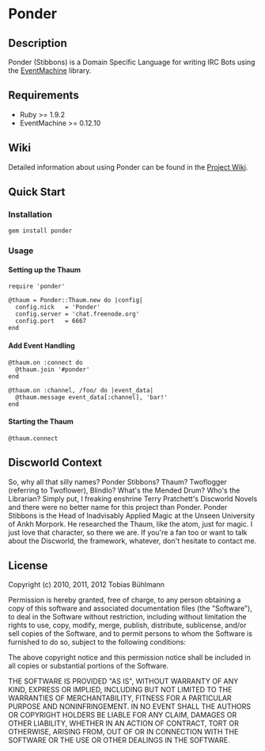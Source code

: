 # Ponder

## Description

Ponder (Stibbons) is a Domain Specific Language for writing IRC Bots using the [EventMachine](httpS://github.com/eventmachine/eventmachine "EventMachine") library.

## Requirements
* Ruby >= 1.9.2
* EventMachine >= 0.12.10

## Wiki
Detailed information about using Ponder can be found in the [Project Wiki](https://github.com/tbuehlmann/ponder/wiki).

## Quick Start

### Installation
    gem install ponder

### Usage

#### Setting up the Thaum
    require 'ponder'

    @thaum = Ponder::Thaum.new do |config|
      config.nick   = 'Ponder'
      config.server = 'chat.freenode.org'
      config.port   = 6667
    end

#### Add Event Handling
    @thaum.on :connect do
      @thaum.join '#ponder'
    end

    @thaum.on :channel, /foo/ do |event_data|
      @thaum.message event_data[:channel], 'bar!'
    end

#### Starting the Thaum
    @thaum.connect

## Discworld Context
So, why all that silly names? Ponder Stibbons? Thaum? Twoflogger (referring to Twoflower), BlindIo? What's the Mended Drum? Who's the Librarian? Simply put, I freaking enshrine Terry Pratchett's Discworld Novels and there were no better name for this project than Ponder. Ponder Stibbons is the Head of Inadvisably Applied Magic at the Unseen University of Ankh Morpork. He researched the Thaum, like the atom, just for magic. I just love that character, so there we are. If you're a fan too or want to talk about the Discworld, the framework, whatever, don't hesitate to contact me.

## License

Copyright (c) 2010, 2011, 2012 Tobias Bühlmann

Permission is hereby granted, free of charge, to any person obtaining a copy of this software and associated documentation files (the "Software"), to deal in the Software without restriction, including without limitation the rights to use, copy, modify, merge, publish, distribute, sublicense, and/or sell copies of the Software, and to permit persons to whom the Software is furnished to do so, subject to the following conditions:

The above copyright notice and this permission notice shall be included in all copies or substantial portions of the Software.

THE SOFTWARE IS PROVIDED "AS IS", WITHOUT WARRANTY OF ANY KIND, EXPRESS OR IMPLIED, INCLUDING BUT NOT LIMITED TO THE WARRANTIES OF MERCHANTABILITY, FITNESS FOR A PARTICULAR PURPOSE AND NONINFRINGEMENT. IN NO EVENT SHALL THE AUTHORS OR COPYRIGHT HOLDERS BE LIABLE FOR ANY CLAIM, DAMAGES OR OTHER LIABILITY, WHETHER IN AN ACTION OF CONTRACT, TORT OR OTHERWISE, ARISING FROM, OUT OF OR IN CONNECTION WITH THE SOFTWARE OR THE USE OR OTHER DEALINGS IN THE SOFTWARE.
